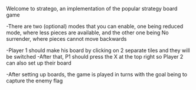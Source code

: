 Welcome to stratego, an implementation of the popular strategy board game

-There are two (optional) modes that you can enable, one being reduced mode, where less pieces are available, and the other one being No surrender, where pieces cannot move backwards

-Player 1 should make his board by clicking on 2 separate tiles and they will be switched
-After that, P1 should press the X at the top right so Player 2 can also set up their board

-After setting up boards, the game is played in turns with the goal being to capture the enemy flag
